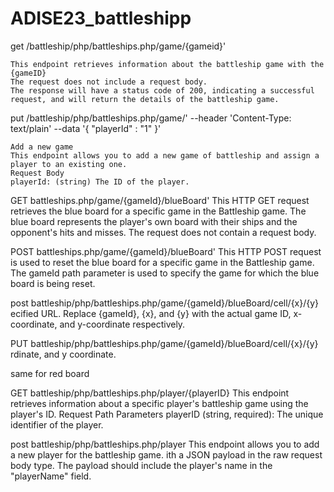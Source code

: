 # ADISE23_battleshipp

get /battleship/php/battleships.php/game/{gameid}'

    This endpoint retrieves information about the battleship game with the {gameID}
    The request does not include a request body.
    The response will have a status code of 200, indicating a successful request, and will return the details of the battleship game.

put /battleship/php/battleships.php/game/' --header 'Content-Type: text/plain' --data '{
    "playerId" : "1"
}'

    Add a new game
    This endpoint allows you to add a new game of battleship and assign a player to an existing one.
    Request Body
    playerId: (string) The ID of the player.


GET battleships.php/game/{gameId}/blueBoard'
    This HTTP GET request retrieves the blue board for a specific game in the Battleship game. The blue board represents the player's own board with their ships and the opponent's hits and misses.
    The request does not contain a request body.




POST battleships.php/game/{gameId}/blueBoard'
    This HTTP POST request is used to reset the blue board for a specific game in the Battleship game. The gameId path parameter is used to specify the game for which the blue board is being reset.





post battleship/php/battleships.php/game/{gameId}/blueBoard/cell/{x}/{y}
    ecified URL. Replace {gameId}, {x}, and {y} with the actual game ID, x-coordinate, and y-coordinate respectively.

PUT battleship/php/battleships.php/game/{gameId}/blueBoard/cell/{x}/{y}
    rdinate, and y coordinate.

same for red board



GET battleship/php/battleships.php/player/{playerID}
    This endpoint retrieves information about a specific player's battleship game using the player's ID.
    Request
    Path Parameters
    playerID (string, required): The unique identifier of the player.


post battleship/php/battleships.php/player
    This endpoint allows you to add a new player for the battleship game.
    ith a JSON payload in the raw request body type. The payload should include the player's name in the "playerName" field.


